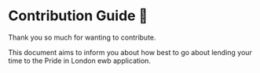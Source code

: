 # Contribution Guide 🦄

Thank you so much for wanting to contribute.

This document aims to inform you about how best to go about lending your time to the Pride in London ewb application.
